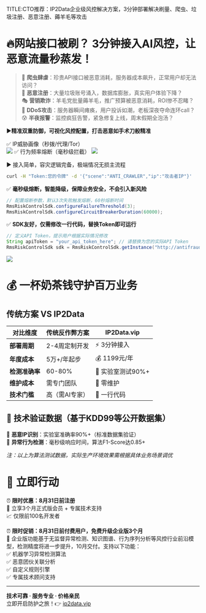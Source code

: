 TITLE:CTO推荐：IP2Data企业级风控解决方案，3分钟部署解决刷量、爬虫、垃圾注册、恶意注册、薅羊毛等攻击

# 🔥网站接口被刷？ 3分钟接入AI风控，让恶意流量秒蒸发！

> 💸 **爬虫肆虐**：珍贵API接口被恶意消耗，服务器成本飙升，正常用户却无法访问？  
> 🤖 **恶意注册**：大量垃圾账号涌入，数据库膨胀，真实用户体验下降？  
> 🎭 **营销欺诈**：羊毛党批量薅羊毛，推广预算被恶意消耗，ROI惨不忍睹？  
> 🚨 **DDoS攻击**：服务器瞬间瘫痪，用户投诉如潮，老板深夜夺命连环call？  
> 😰 **半夜报警**：监控疯狂告警，紧急修复上线，周末假期全泡汤？

▶️ ​**精准双重防御，可视化风控配置，打击恶意如手术刀般精准**​  

✅ IP威胁画像（秒拨/代理/Tor）  
<img src="attachment/d2b5ca33bd970f64a6301fa75ae2eb22.png" />
✅ 行为频率熔断（毫秒级拦截） 
<img src="attachment/534ea2218df55232f652fb48370e1539.png" /> 

▶️ ​接入简单，容灾逻辑完备，极端情况无损主流程   
```bash
curl -H "Token:您的令牌" -d '{"scene":"ANTI_CRAWLER","ip":"攻击者IP"}'
```

✅ **毫秒级熔断，智能降级，保障业务安全，不会引入新风险**  
```java
// 配置熔断参数，默认3次失败触发熔断，60秒熔断时间
RmsRiskControlSdk.configureFailureThreshold(3); 
RmsRiskControlSdk.configureCircuitBreakerDuration(60000); 
```

✅ **SDK友好，仅需修改一行代码，替换Token即可运行**
```java
// 定义API Token，提示用户根据实际情况修改
String apiToken = "your_api_token_here"; // 请替换为您的实际API Token
RmsRiskControlSdk sdk = RmsRiskControlSdk.getInstance("http://antifraud.top:8080/api/v1/anti_crawler", apiToken);
```
<img src="attachment/1ac46fddebf26ac5da3b93f09fadcb02.png" />


# 💰 一杯奶茶钱守护百万业务
## 传统方案 VS IP2Data

| 对比维度 | 传统反作弊方案 | IP2Data.vip |
|---------|---------------|-------------|
| **部署周期** | 2-4周定制开发 | ⚡ 3分钟接入 |
| **年度成本** | 5万+/年起步 | 💰 1199元/年 |
| **检测准确率** | 60-80% | 🎯 实验室测试90%+|
| **维护成本** | 需专门团队 | 🔧 零维护 |
| **技术门槛** | 高（需AI专家） | 📱 一行代码 |

## 🧪 技术验证数据（基于KDD99等公开数据集）

🎯 **恶意IP识别**：实验室准确率90%+（标准数据集验证）  
🎯 **异常行为检测**：毫秒级响应时间，算法F1-Score达0.85+  

*注：以上为算法测试数据，实际生产环境效果需根据具体业务场景调优* 





# 🚀 立即行动
⏰ **限时优惠：8月31日前注册**  
🎁 立享3个月正式版会员 + 专属技术支持  
📈 仅限前100名开发者  

⏰ **限时促销：8月31日前付费用户，免费升级企业版3个月**  
🔧 企业版功能基于无监督异常检测、知识图谱、行为序列分析等风控行业前沿模型，检测精度将进一步提升，10月交付。支持以下功能：    
✅ 机器学习异常检测算法  
✅ 恶意团伙关联分析  
✅ 自定义规则引擎  
✅ 专属技术顾问支持  

---
**技术可靠 · 服务专业 · 价格亲民**  
立即开启防护之旅！👉 [ip2data.vip](https://www.ip2data.vip/)
